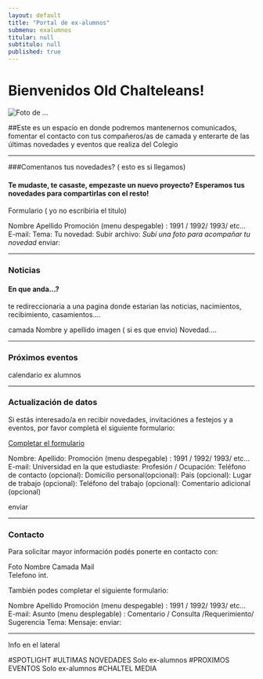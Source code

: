 ```yaml
---
layout: default
title: "Portal de ex-alumnos"
submenu: exalumnos
titular: null
subtitulo: null
published: true
---
```


# Bienvenidos Old Chalteleans!
 
![Foto de ...](http://placeimg.com/720/300/people)

##Este es un espacio en donde podremos mantenernos comunicados, fomentar el contacto con tus compañeros/as de camada y enterarte de las últimas novedades y eventos que realiza del Colegio

---

###Comentanos tus novedades? ( esto es si llegamos)
#### Te mudaste, te casaste, empezaste un nuevo proyecto? Esperamos tus novedades para compartirlas con el resto!

Formulario ( yo no escribiria el titulo)

Nombre
Apellido
Promoción (menu despegable) : 1991 / 1992/ 1993/ etc...
E-mail:
Tema: 
Tu novedad: 
Subir archivo:
_Subí una foto para acompañar tu novedad_
enviar: 


---

### Noticias
#### En que anda...?

te redireccionaria a una pagina donde estarian las noticias, nacimientos, recibimiento, casamientos.... 

camada
Nombre y apellido
imagen ( si es que envio)
Novedad....

---

### Próximos eventos

calendario ex alumnos

---

### Actualización de datos
Si estás interesado/a en recibir novedades, invitaciónes a festejos y a eventos, por favor completá el siguiente formulario:

[Completar el formulario](/ex-alumnos/actualizacion-datos)

Nombre:
Apellido:
Promoción (menu despegable) : 1991 / 1992/ 1993/ etc...
E-mail:
Universidad en la que estudiaste:
Profesión / Ocupación:
Teléfono de contacto (opcional):
Domicilio personal(opcional):
País (opcional):
Lugar de trabajo (opcional):
Teléfono del trabajo (opcional):
Comentario adicional (opcional)

enviar

---

### Contacto
Para solicitar mayor información podés ponerte en contacto con:

Foto
Nombre 
Camada
Mail  
Telefono  int.

También podes completar el siguiente formulario:

Nombre
Apellido
Promoción (menu despegable) : 1991 / 1992/ 1993/ etc...
E-mail:
Asunto (menu desplegable) : Comentario / Consulta /Requerimiento/ Sugerencia
Tema: 
Mensaje:
enviar: 

---
Info en el lateral

#SPOTLIGHT
#ULTIMAS NOVEDADES
Solo ex-alumnos
#PROXIMOS EVENTOS
Solo ex-alumnos
#CHALTEL MEDIA